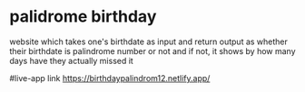 # palidrome birthday
 website which takes one's birthdate as input and return output as whether their birthdate is palindrome number or not and if not, it shows by how many days have they actually missed it


#live-app link
https://birthdaypalindrom12.netlify.app/

